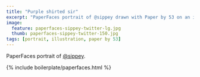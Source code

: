 ```yaml
---
title: "Purple shirted sir"
excerpt: "PaperFaces portrait of @sippey drawn with Paper by 53 on an iPad."
image: 
  feature: paperfaces-sippey-twitter-lg.jpg
  thumb: paperfaces-sippey-twitter-150.jpg
tags: [portrait, illustration, paper by 53]
---
```


PaperFaces portrait of [@sippey](http://twitter.com/sippey).

{% include boilerplate/paperfaces.html %}